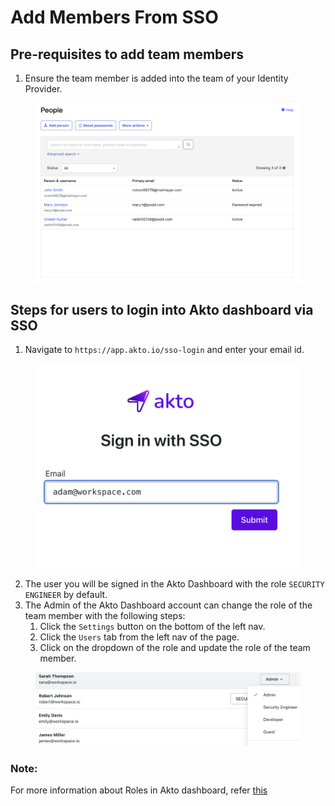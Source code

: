 # Add Members From SSO

## Pre-requisites to add team members

1. Ensure the team member is added into the team of your Identity Provider.

<figure><img src="../../.gitbook/assets/image (76).png" alt=""><figcaption></figcaption></figure>

## Steps for users to login into Akto dashboard via SSO

1. Navigate to `https://app.akto.io/sso-login` and enter your email id.

<figure><img src="../../.gitbook/assets/image (77).png" alt=""><figcaption></figcaption></figure>

2. The user you will be signed in the Akto Dashboard with the role `SECURITY ENGINEER` by default.
3. The Admin of the Akto Dashboard account can change the role of the team member with the following steps:
   1. Click the `Settings` button on the bottom of the left nav.
   2. Click the `Users` tab from the left nav of the page.
   3. Click on the dropdown of the role and update the role of the team member.

<figure><img src="../../.gitbook/assets/image (78).png" alt=""><figcaption></figcaption></figure>

### Note:

For more information about Roles in Akto dashboard, refer [this](../understanding-role-permissions.md)
